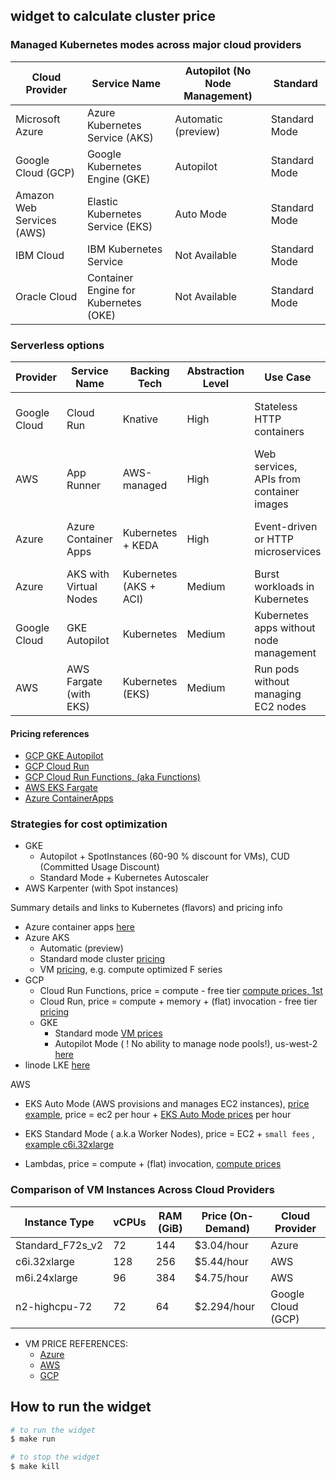 
##  widget to calculate cluster price



### Managed Kubernetes modes across major cloud providers

| Cloud Provider     | Service Name                     | Autopilot (No Node Management) | Standard                |
|--------------------|----------------------------------|--------------------------------|-------------------------|
| Microsoft Azure    | Azure Kubernetes Service (AKS)   | Automatic (preview)            | Standard Mode           |
| Google Cloud (GCP) | Google Kubernetes Engine (GKE)   | Autopilot                      | Standard Mode           |
| Amazon Web Services (AWS) | Elastic Kubernetes Service (EKS) | Auto Mode               | Standard Mode           |
| IBM Cloud          | IBM Kubernetes Service           | Not Available                  | Standard Mode           |
| Oracle Cloud       | Container Engine for Kubernetes (OKE) | Not Available             | Standard Mode           |

### Serverless options 
| Provider      | Service Name           | Backing Tech          | Abstraction Level | Use Case                                      | Pricing Model                       |
|---------------|------------------------|-----------------------|-------------------|-----------------------------------------------|-------------------------------------|
| Google Cloud  | Cloud Run              | Knative               | High              | Stateless HTTP containers                      | Per request + CPU/Memory per sec  [link to pricing](https://cloud.google.com/run/pricing) |
| AWS           | App Runner             | AWS-managed           | High              | Web services, APIs from container images       | Per request + CPU/Memory per sec, [link to pricing](https://aws.amazon.com/apprunner/pricing/)   |
| Azure         | Azure Container Apps   | Kubernetes + KEDA     | High              | Event-driven or HTTP microservices             | Per request + CPU/Memory per sec, [link to pricing](https://azure.microsoft.com/en-us/pricing/details/container-apps/)   |
| Azure         | AKS with Virtual Nodes | Kubernetes (AKS + ACI)| Medium           | Burst workloads in Kubernetes                  | Per vCPU/Memory (ACI pricing)       |
| Google Cloud  | GKE Autopilot          | Kubernetes            | Medium            | Kubernetes apps without node management        | Per pod vCPU/Memory usage          |
| AWS           | AWS Fargate (with EKS) | Kubernetes (EKS)      | Medium            | Run pods without managing EC2 nodes            | Per vCPU and memory per second   [link to pricing](https://aws.amazon.com/fargate/pricing/)  |

#### Pricing references
- [GCP GKE Autopilot](https://cloud.google.com/kubernetes-engine/pricing)
- [GCP Cloud Run](https://cloud.google.com/run/pricing)
- [GCP Cloud Run Functions, (aka Functions)](https://cloud.google.com/functions/pricing-1stgen)
- [AWS EKS Fargate](https://aws.amazon.com/fargate/pricing/)
- [Azure ContainerApps](https://azure.microsoft.com/en-us/pricing/details/container-apps/)



### Strategies for cost optimization 
 - GKE
    - Autopilot + SpotInstances (60-90 % discount for VMs), CUD (Committed Usage Discount)
    - Standard Mode + Kubernetes Autoscaler 
- AWS Karpenter (with Spot instances)



Summary details and links to Kubernetes (flavors) and pricing info 
- Azure container apps [here](https://azure.microsoft.com/en-us/pricing/details/container-apps/)
- Azure AKS 
    - Automatic (preview)
    - Standard mode cluster [pricing](https://azure.microsoft.com/en-us/pricing/details/kubernetes-service/?msockid=173f6a45c2db68ed1d077ed6c39969c9#pricing)
    - VM [pricing](https://instances.vantage.sh/azure/vm/f72s-v2), e.g. compute optimized F series
- GCP
    - Cloud Run Functions, price = compute - free tier  [compute prices, 1st](https://cloud.google.com/functions/pricing-1stgen)
    - Cloud Run,  price = compute + memory + (flat) invocation - free tier [pricing](https://cloud.google.com/run/pricing)
    - GKE 
        - Standard mode [VM prices](https://cloud.google.com/compute/vm-instance-pricing)
        - Autopilot Mode ( ! No ability to manage node pools!),  us-west-2 [here](https://cloud.google.com/kubernetes-engine/pricing#autopilot_mode)
- linode LKE [here](https://www.linode.com/pricing/#kubernetes)

AWS
 - EKS Auto Mode (AWS provisions and manages EC2 instances), [price example](https://instances.vantage.sh/aws/ec2/c6i.32xlarge), price = ec2 per hour + [EKS Auto Mode prices](https://aws.amazon.com/eks/pricing/) per hour 

 - EKS Standard Mode ( a.k.a Worker Nodes), price = EC2 + `small fees` , [example c6i.32xlarge](https://instances.vantage.sh/aws/ec2/c6i.32xlarge)

 - Lambdas, price  = compute + (flat) invocation,  [compute prices](https://aws.amazon.com/lambda/pricing/) 




### Comparison of VM Instances Across Cloud Providers
 
| Instance Type    | vCPUs | RAM (GiB) | Price (On-Demand) | Cloud Provider     |
|------------------|-------|-----------|-------------------|--------------------|
| Standard_F72s_v2 | 72    | 144       | $3.04/hour        | Azure              |
| c6i.32xlarge      | 128   | 256       | $5.44/hour        | AWS                |
| m6i.24xlarge      | 96    | 384       | $4.75/hour        | AWS                |
| n2-highcpu-72     | 72    | 64        | $2.294/hour       | Google Cloud (GCP) |

* VM PRICE REFERENCES:
    - [Azure](https://instances.vantage.sh/azure/vm/f72s-v2)
    - [AWS](https://instances.vantage.sh/aws/ec2/c6i.32xlarge)
    - [GCP](https://instances.vantage.sh/aws/ec2/c6i.32xlarge)


## How to run the widget 


```bash
# to run the widget
$ make run
```

```bash
# to stop the widget
$ make kill
```
